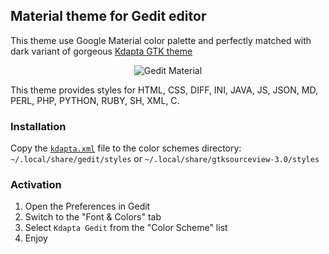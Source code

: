 ## Material theme for Gedit editor
This theme use Google Material color palette and perfectly matched with dark variant of gorgeous [Kdapta GTK theme](https://github.com/kdapta-project/kdapta-gtk-theme)  
<p align="center">
    <img src=https://github.com/kdapta-project/kdapta-github-resources/blob/master/images/screenshot.png alt="Gedit Material">
</p>
This theme provides styles for HTML, CSS, DIFF, INI, JAVA, JS, JSON, MD, PERL, PHP, PYTHON, RUBY, SH, XML, C.  

### Installation  
Copy the [`kdapta.xml`](/extra/gedit/kdapta.xml) file to the color schemes directory:  
`~/.local/share/gedit/styles` or `~/.local/share/gtksourceview-3.0/styles`

### Activation
  1. Open the Preferences in Gedit
  2. Switch to the "Font & Colors" tab
  3. Select `Kdapta Gedit` from the "Color Scheme" list
  4. Enjoy
